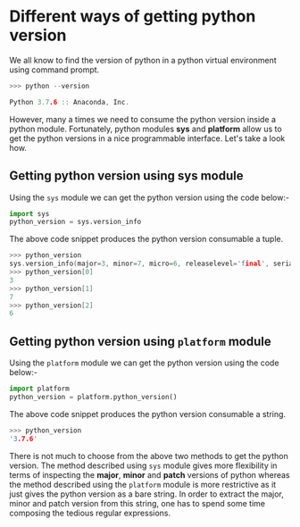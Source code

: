 # Different ways of getting python version

We all know to find the version of python in a python virtual environment using command prompt.

```c
>>> python --version

Python 3.7.6 :: Anaconda, Inc.
```

However, many a times we need to consume the python version inside a python module. Fortunately, python modules **sys** and **platform** allow us to get the python versions in a nice programmable interface. Let's take a look how.

## Getting python version using **sys** module
Using the `sys` module we can get the python version using the code below:-

```python
import sys
python_version = sys.version_info
```

The above code snippet produces the python version consumable a tuple.

```c
>>> python_version
sys.version_info(major=3, minor=7, micro=6, releaselevel='final', serial=0)
>>> python_version[0]
3
>>> python_version[1]
7
>>> python_version[2]
6
```

## Getting python version using `platform` module
Using the `platform` module we can get the python version using the code below:-

```python
import platform
python_version = platform.python_version()
```

The above code snippet produces the python version consumable a string.

```c
>>> python_version
'3.7.6'
```

There is not much to choose from the above two methods to get the python version. The method described using `sys` module gives more flexibility in terms of inspecting the **major**, **minor** and **patch** versions of python whereas the method described using the `platform` module is more restrictive as it just gives the python version as a bare string. In order to extract the major, minor and patch version from this string, one has to spend some time composing the tedious regular expressions.
